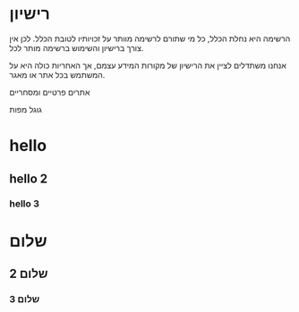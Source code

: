 # רישיון

הרשימה היא נחלת הכלל, כל  מי שתורם לרשימה מוותר על זכויותיו לטובת הכלל. 
לכן אין צורך ברישיון והשימוש ברשימה מותר לכל.

אנחנו משתדלים לציין את הרישיון של מקורות המידע עצמם, אך האחריות כולה היא על המשתמש בכל אתר או מאגר. 

אתרים פרטיים ומסחריים

גוגל מפות



# hello 
## hello 2
### hello 3

# שלום
## שלום 2
### שלום 3
